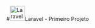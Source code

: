 #<a href="https://laravel.com/" target="_blank"><img src="https://logonoid.com/images/thumbs/laravel-logo.png" width=40  alt="Laravel Logo" /></a>Laravel - Primeiro Projeto
